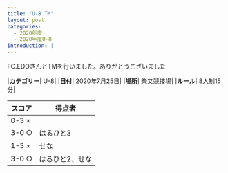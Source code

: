 ```yaml
---
title: "U-8 TM"
layout: post
categories:
  - 2020年度
  - 2020年度U-8
introduction: |
---
```


FC.EDOさんとTMを行いました。ありがとうございました  

|**カテゴリー**| U-8|
|**日付**| 2020年7月25日|
|**場所**| 柴又競技場|
|**ルール**| 8人制15分|

|スコア|得点者|
|---|----|
|0-3 ×||
|3-0 ○|はるひと3|
|1-3 ×|せな|
|3-0 ○|はるひと2、せな|


